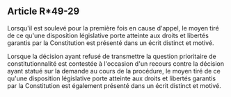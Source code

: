Article R*49-29
----
Lorsqu'il est soulevé pour la première fois en cause d'appel, le moyen tiré de
ce qu'une disposition législative porte atteinte aux droits et libertés garantis
par la Constitution est présenté dans un écrit distinct et motivé.

Lorsque la décision ayant refusé de transmettre la question prioritaire de
constitutionnalité est contestée à l'occasion d'un recours contre la décision
ayant statué sur la demande au cours de la procédure, le moyen tiré de ce qu'une
disposition législative porte atteinte aux droits et libertés garantis par la
Constitution est également présenté dans un écrit distinct et motivé.

